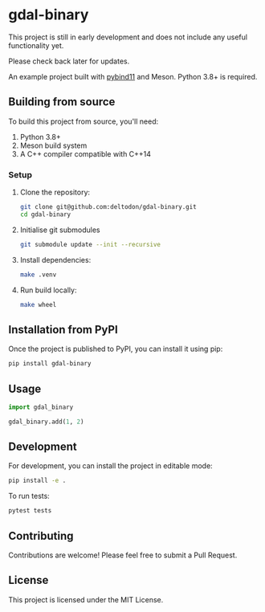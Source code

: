 # gdal-binary

This project is still in early development and does not include any useful functionality yet.

Please check back later for updates.

An example project built with [pybind11](https://github.com/pybind/pybind11) and
Meson. Python 3.8+ is required.

## Building from source

To build this project from source, you'll need:

1. Python 3.8+
2. Meson build system
3. A C++ compiler compatible with C++14

### Setup

1. Clone the repository:
   ```bash
   git clone git@github.com:deltodon/gdal-binary.git
   cd gdal-binary
   ```

2. Initialise git submodules
   ```bash
   git submodule update --init --recursive
   ```

3. Install dependencies:
   ```bash
   make .venv
   ```

4. Run build locally:
   ```bash
   make wheel
   ```

## Installation from PyPI

Once the project is published to PyPI, you can install it using pip:

```bash
pip install gdal-binary
```

## Usage

```python
import gdal_binary

gdal_binary.add(1, 2)
```

## Development

For development, you can install the project in editable mode:

```bash
pip install -e .
```

To run tests:

```bash
pytest tests
```

## Contributing

Contributions are welcome! Please feel free to submit a Pull Request.

## License

This project is licensed under the MIT License.
